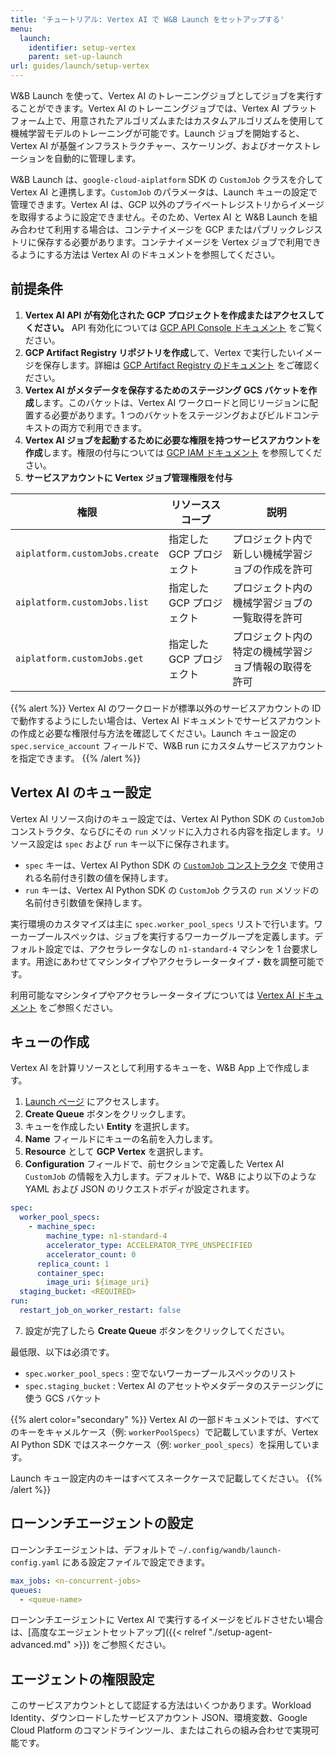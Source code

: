 ```yaml
---
title: 'チュートリアル: Vertex AI で W&B Launch をセットアップする'
menu:
  launch:
    identifier: setup-vertex
    parent: set-up-launch
url: guides/launch/setup-vertex
---
```


W&B Launch を使って、Vertex AI のトレーニングジョブとしてジョブを実行することができます。Vertex AI のトレーニングジョブでは、Vertex AI プラットフォーム上で、用意されたアルゴリズムまたはカスタムアルゴリズムを使用して機械学習モデルのトレーニングが可能です。Launch ジョブを開始すると、Vertex AI が基盤インフラストラクチャー、スケーリング、およびオーケストレーションを自動的に管理します。

W&B Launch は、`google-cloud-aiplatform` SDK の `CustomJob` クラスを介して Vertex AI と連携します。`CustomJob` のパラメータは、Launch キューの設定で管理できます。Vertex AI は、GCP 以外のプライベートレジストリからイメージを取得するように設定できません。そのため、Vertex AI と W&B Launch を組み合わせて利用する場合は、コンテナイメージを GCP またはパブリックレジストリに保存する必要があります。コンテナイメージを Vertex ジョブで利用できるようにする方法は Vertex AI のドキュメントを参照してください。

## 前提条件

1. **Vertex AI API が有効化された GCP プロジェクトを作成またはアクセスしてください。** API 有効化については [GCP API Console ドキュメント](https://support.google.com/googleapi/answer/6158841?hl=ja) をご覧ください。
2. **GCP Artifact Registry リポジトリを作成**して、Vertex で実行したいイメージを保存します。詳細は [GCP Artifact Registry のドキュメント](https://cloud.google.com/artifact-registry/docs/overview) をご確認ください。
3. **Vertex AI がメタデータを保存するためのステージング GCS バケットを作成**します。このバケットは、Vertex AI ワークロードと同じリージョンに配置する必要があります。1 つのバケットをステージングおよびビルドコンテキストの両方で利用できます。
4. **Vertex AI ジョブを起動するために必要な権限を持つサービスアカウントを作成**します。権限の付与については [GCP IAM ドキュメント](https://cloud.google.com/iam/docs/creating-managing-service-accounts) を参照してください。
5. **サービスアカウントに Vertex ジョブ管理権限を付与**

| 権限                          | リソーススコープ      | 説明                                              |
| ---------------------------- | ----------------- | ------------------------------------------------- |
| `aiplatform.customJobs.create` | 指定した GCP プロジェクト | プロジェクト内で新しい機械学習ジョブの作成を許可       |
| `aiplatform.customJobs.list`   | 指定した GCP プロジェクト | プロジェクト内の機械学習ジョブの一覧取得を許可         |
| `aiplatform.customJobs.get`    | 指定した GCP プロジェクト | プロジェクト内の特定の機械学習ジョブ情報の取得を許可   |

{{% alert %}}
Vertex AI のワークロードが標準以外のサービスアカウントの ID で動作するようにしたい場合は、Vertex AI ドキュメントでサービスアカウントの作成と必要な権限付与方法を確認してください。Launch キュー設定の `spec.service_account` フィールドで、W&B run にカスタムサービスアカウントを指定できます。
{{% /alert %}}

## Vertex AI のキュー設定

Vertex AI リソース向けのキュー設定では、Vertex AI Python SDK の `CustomJob` コンストラクタ、ならびにその `run` メソッドに入力される内容を指定します。リソース設定は `spec` および `run` キー以下に保存されます。

- `spec` キーは、Vertex AI Python SDK の [`CustomJob` コンストラクタ](https://cloud.google.com/vertex-ai/docs/pipelines/customjob-component) で使用される名前付き引数の値を保持します。
- `run` キーは、Vertex AI Python SDK の `CustomJob` クラスの `run` メソッドの名前付き引数値を保持します。

実行環境のカスタマイズは主に `spec.worker_pool_specs` リストで行います。ワーカープールスペックは、ジョブを実行するワーカーグループを定義します。デフォルト設定では、アクセラレータなしの `n1-standard-4` マシンを 1 台要求します。用途にあわせてマシンタイプやアクセラレータータイプ・数を調整可能です。

利用可能なマシンタイプやアクセラレータータイプについては [Vertex AI ドキュメント](https://cloud.google.com/vertex-ai/docs/reference/rest/v1/MachineSpec) をご参照ください。

## キューの作成

Vertex AI を計算リソースとして利用するキューを、W&B App 上で作成します。

1. [Launch ページ](https://wandb.ai/launch) にアクセスします。
2. **Create Queue** ボタンをクリックします。
3. キューを作成したい **Entity** を選択します。
4. **Name** フィールドにキューの名前を入力します。
5. **Resource** として **GCP Vertex** を選択します。
6. **Configuration** フィールドで、前セクションで定義した Vertex AI `CustomJob` の情報を入力します。デフォルトで、W&B により以下のような YAML および JSON のリクエストボディが設定されます。

```yaml
spec:
  worker_pool_specs:
    - machine_spec:
        machine_type: n1-standard-4
        accelerator_type: ACCELERATOR_TYPE_UNSPECIFIED
        accelerator_count: 0
      replica_count: 1
      container_spec:
        image_uri: ${image_uri}
  staging_bucket: <REQUIRED>
run:
  restart_job_on_worker_restart: false
```

7. 設定が完了したら **Create Queue** ボタンをクリックしてください。

最低限、以下は必須です。

- `spec.worker_pool_specs` : 空でないワーカープールスペックのリスト
- `spec.staging_bucket` : Vertex AI のアセットやメタデータのステージングに使う GCS バケット

{{% alert color="secondary" %}}
Vertex AI の一部ドキュメントでは、すべてのキーをキャメルケース（例: `workerPoolSpecs`）で記載していますが、Vertex AI Python SDK ではスネークケース（例: `worker_pool_specs`）を採用しています。

Launch キュー設定内のキーはすべてスネークケースで記載してください。
{{% /alert %}}

## ローンンチエージェントの設定

ローンンチエージェントは、デフォルトで `~/.config/wandb/launch-config.yaml` にある設定ファイルで設定できます。

```yaml
max_jobs: <n-concurrent-jobs>
queues:
  - <queue-name>
```

ローンンチエージェントに Vertex AI で実行するイメージをビルドさせたい場合は、[高度なエージェントセットアップ]({{< relref "./setup-agent-advanced.md" >}}) をご参照ください。

## エージェントの権限設定

このサービスアカウントとして認証する方法はいくつかあります。Workload Identity、ダウンロードしたサービスアカウント JSON、環境変数、Google Cloud Platform のコマンドラインツール、またはこれらの組み合わせで実現可能です。